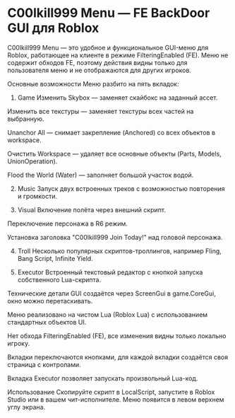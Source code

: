 # C00lkill999 Menu — FE BackDoor GUI для Roblox

C00lkill999 Menu — это удобное и функциональное GUI-меню для Roblox, работающее на клиенте в режиме FilteringEnabled (FE). Меню не содержит обходов FE, поэтому действия видны только для пользователя меню и не отображаются для других игроков.

Основные возможности
Меню разбито на пять вкладок:

1. Game
Изменить Skybox — заменяет скайбокс на заданный ассет.

Изменить все текстуры — заменяет текстуры всех частей на выбранную.

Unanchor All — снимает закрепление (Anchored) со всех объектов в workspace.

Очистить Workspace — удаляет все основные объекты (Parts, Models, UnionOperation).

Flood the World (Water) — заполняет большой участок водой.

2. Music
Запуск двух встроенных треков с возможностью повторения и громкости.

3. Visual
Включение полёта через внешний скрипт.

Переключение персонажа в R6 режим.

Установка заголовка "C00lkill999 Join Today!" над головой персонажа.

4. Troll
Несколько популярных скриптов-троллингов, например Fling, Bang Script, Infinite Yield.

5. Executor
Встроенный текстовый редактор с кнопкой запуска собственного Lua-скрипта.

Технические детали
GUI создаётся через ScreenGui в game.CoreGui, окно можно перетаскивать.

Меню реализовано на чистом Lua (Roblox Lua) с использованием стандартных объектов UI.

Нет обхода FilteringEnabled (FE), все изменения видны только локально игроку.

Вкладки переключаются кнопками, для каждой вкладки создаётся своя страница с контролами.

Вкладка Executor позволяет запускать произвольный Lua-код.

Использование
Скопируйте скрипт в LocalScript, запустите в Roblox Studio или в вашем чит-исполнителе. Меню появится в левом верхнем углу экрана.
